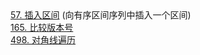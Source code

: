 <div class="outerlink">
<a href="../_leetcode/57/">57. 插入区间</a> (向有序区间序列中插入一个区间) <br>
<a href="../_leetcode/165/">165. 比较版本号</a><br>
<a href="../_leetcode/498/">498. 对角线遍历</a><br>
<a href="../_leetcode//"></a><br>
</div>
